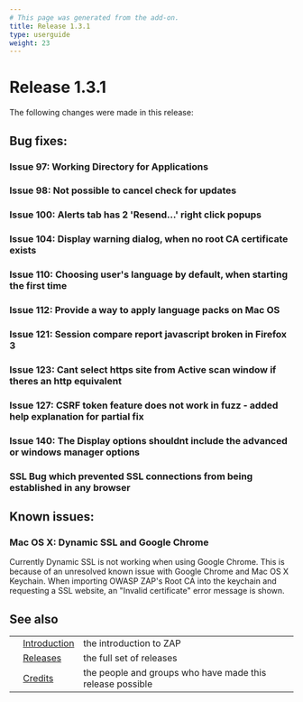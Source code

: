 ```yaml
---
# This page was generated from the add-on.
title: Release 1.3.1
type: userguide
weight: 23
---
```


# Release 1.3.1

The following changes were made in this release:

## Bug fixes:

### Issue 97: Working Directory for Applications

### Issue 98: Not possible to cancel check for updates

### Issue 100: Alerts tab has 2 'Resend...' right click popups

### Issue 104: Display warning dialog, when no root CA certificate exists

### Issue 110: Choosing user's language by default, when starting the first time

### Issue 112: Provide a way to apply language packs on Mac OS

### Issue 121: Session compare report javascript broken in Firefox 3

### Issue 123: Cant select https site from Active scan window if theres an http equivalent

### Issue 127: CSRF token feature does not work in fuzz - added help explanation for partial fix

### Issue 140: The Display options shouldnt include the advanced or windows manager options

### SSL Bug which prevented SSL connections from being established in any browser

## Known issues:

### Mac OS X: Dynamic SSL and Google Chrome

Currently Dynamic SSL is not working when using Google Chrome. This is because of an unresolved known issue with Google Chrome and Mac OS X Keychain. When importing OWASP ZAP's Root CA into the keychain and requesting a SSL website, an "Invalid certificate" error message is shown.

## See also

|   |                                     |                                                           |
|---|-------------------------------------|-----------------------------------------------------------|
|   | [Introduction](/docs/desktop/)      | the introduction to ZAP                                   |
|   | [Releases](/docs/desktop/releases/) | the full set of releases                                  |
|   | [Credits](/docs/desktop/credits/)   | the people and groups who have made this release possible |
